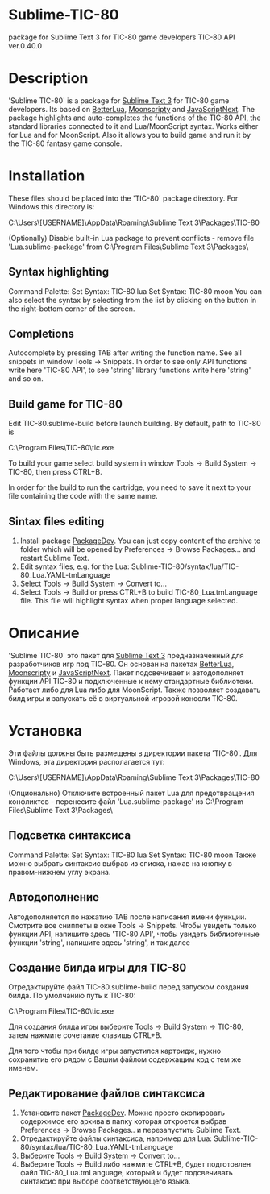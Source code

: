 # Sublime-TIC-80
package for Sublime Text 3 for TIC-80 game developers
TIC-80 API ver.0.40.0

Description
===========

'Sublime TIC-80' is a package for [Sublime Text 3](http://www.sublimetext.com) for TIC-80 game developers. Its based on [BetterLua](https://github.com/Xuerian/Sublime-BetterLua), [Moonscripty](https://github.com/rorydriscoll/LuaSublime) and [JavaScriptNext](https://github.com/Benvie/JavaScriptNext.tmLanguage).
The package highlights and auto-completes the functions of the TIC-80 API, the standard libraries connected to it and Lua/MoonScript syntax. Works either for Lua and for MoonScript.
Also it allows you to build game and run it by the TIC-80 fantasy game console.

Installation
============

These files should be placed into the 'TIC-80' package directory. 
For Windows this directory is:

C:\\Users\\[USERNAME]\\AppData\\Roaming\\Sublime Text 3\\Packages\\TIC-80

(Optionally) Disable built-in Lua package to prevent conflicts - remove file 'Lua.sublime-package' from C:\\Program Files\\Sublime Text 3\\Packages\\


Syntax highlighting 
-------------------
Command Palette: 
Set Syntax: TIC-80 lua 
Set Syntax: TIC-80 moon 
You can also select the syntax by selecting from the list by clicking on the button in the right-bottom corner of the screen.


Completions
-----------
Autocomplete by pressing TAB after writing the function name.
See all snippets in window Tools -> Snippets. In order to see only API functions write here 'TIC-80 API', to see 'string' library functions write here 'string' and so on.


Build game for TIC-80
---------------------
Edit TIC-80.sublime-build before launch building.
By default, path to TIC-80 is 

C:\\Program Files\\TIC-80\\tic.exe

To build your game select build system in window Tools -> Build System -> TIC-80, then press CTRL+B.

In order for the build to run the cartridge, you need to save it next to your file containing the code with the same name.

Sintax files editing
--------------------
1. Install package [PackageDev](https://github.com/SublimeText/PackageDev). You can just copy content of the archive to folder which will be opened by Preferences -> Browse Packages... and restart Sublime Text.
2. Edit syntax files, e.g. for the Lua: Sublime-TIC-80/syntax/lua/TIC-80_Lua.YAML-tmLanguage
3. Select Tools -> Build System -> Convert to...
4. Select Tools -> Build or press CTRL+B to build TIC-80_Lua.tmLanguage file. This file  will highlight syntax when proper language selected.


Описание
========

'Sublime TIC-80' это пакет для [Sublime Text 3](http://www.sublimetext.com) предназначенный для разработчиков игр под TIC-80. Он основан на пакетах [BetterLua](https://github.com/Xuerian/Sublime-BetterLua), [Moonscripty](https://github.com/rorydriscoll/LuaSublime) и [JavaScriptNext](https://github.com/Benvie/JavaScriptNext.tmLanguage).
Пакет подсвечивает и автодополняет функции API TIC-80 и подключенные к нему стандартные библиотеки. Работает либо для Lua либо для MoonScript. 
Также позволяет создавать билд игры и запускать её в виртуальной игровой консоли TIC-80.


Установка
=========

Эти файлы должны быть размещены в директории пакета 'TIC-80'.
Для Windows, эта директория располагается тут:

C:\\Users\\[USERNAME]\\AppData\\Roaming\\Sublime Text 3\\Packages\\TIC-80

(Опционально) Отключите встроенный пакет Lua для предотвращения конфликтов - перенесите файл 'Lua.sublime-package' из C:\\Program Files\\Sublime Text 3\\Packages\\


Подсветка синтаксиса
--------------------
Command Palette: 
Set Syntax: TIC-80 lua 
Set Syntax: TIC-80 moon 
Также можно выбрать синтаксис выбрав из списка, нажав на кнопку в правом-нижнем углу экрана.


Автодополнение
--------------
Автодополняется по нажатию TAB после написания имени функции.
Смотрите все сниппеты в окне Tools -> Snippets. Чтобы увидеть только функции API, напишите здесь 'TIC-80 API', чтобы увидеть библиотечные функции 'string', напишите здесь 'string', и так далее


Создание билда игры для TIC-80
------------------------------
Отредактируйте файл TIC-80.sublime-build перед запуском создания билда.
По умолчанию путь к TIC-80:

C:\\Program Files\\TIC-80\\tic.exe

Для создания билда игры выберите Tools -> Build System -> TIC-80, затем нажмите сочетание клавишь CTRL+B.

Для того чтобы при билде игры запустился картридж, нужно сохранитиь его рядом с Вашим файлом содержащим код с тем же именем.


Редактирование файлов синтаксиса
--------------------------------
1. Установите пакет [PackageDev](https://github.com/SublimeText/PackageDev). Можно просто скопировать содержимое его архива в папку которая откроется выбрав Preferences -> Browse Packages.. и перезапустить Sublime Text.
2. Отредактируйте файлы синтаксиса, например для Lua: Sublime-TIC-80/syntax/lua/TIC-80_Lua.YAML-tmLanguage
3. Выберите Tools -> Build System -> Convert to...
4. Выберите Tools -> Build либо нажмите CTRL+B, будет подготовлен файл TIC-80_Lua.tmLanguage, который и будет подсвечивать синтаксис при выборе соответствующего языка.
